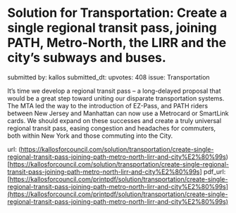 # Solution for Transportation: Create a single regional transit pass, joining PATH, Metro-North, the LIRR and the city’s subways and buses. #

submitted by: kallos
submitted_dt: 
upvotes: 408
issue: Transportation

It’s time we develop a regional transit pass – a long-delayed proposal that would be a great step toward uniting our disparate transportation systems. The MTA led the way to the introduction of EZ-Pass, and PATH riders between New Jersey and Manhattan can now use a Metrocard or SmartLink cards. We should expand on these successes and create a truly universal regional transit pass, easing congestion and headaches for commuters, both within New York and those commuting into the City.

url: (https://kallosforcouncil.com/solution/transportation/create-single-regional-transit-pass-joining-path-metro-north-lirr-and-city%E2%80%99s)[https://kallosforcouncil.com/solution/transportation/create-single-regional-transit-pass-joining-path-metro-north-lirr-and-city%E2%80%99s]
pdf_url: [https://kallosforcouncil.com/printpdf/solution/transportation/create-single-regional-transit-pass-joining-path-metro-north-lirr-and-city%E2%80%99s](https://kallosforcouncil.com/printpdf/solution/transportation/create-single-regional-transit-pass-joining-path-metro-north-lirr-and-city%E2%80%99s)